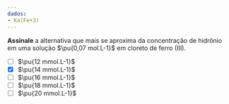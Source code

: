 ```yaml
---
dados:
- Ka(Fe+3)
---
```


**Assinale** a alternativa que mais se aproxima da concentração de hidrônio em uma solução $\pu{0,07 mol.L-1}$ em cloreto de ferro (III).

- [ ] $\pu{12 mmol.L-1}$
- [x] $\pu{14 mmol.L-1}$
- [ ] $\pu{16 mmol.L-1}$
- [ ] $\pu{18 mmol.L-1}$
- [ ] $\pu{20 mmol.L-1}$
